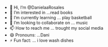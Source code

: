 - 👋 Hi, I’m @DanielaaRosales
- 👀 I’m interested in ...read books
- 🌱 I’m currently learning ... play basketball
- 💞️ I’m looking to collaborate on ... music
- 📫 How to reach me ... trought my social media
- 😄 Pronouns: ...Dani
- ⚡ Fun fact: ... i love wash dishes

<!---
DanielaaRosales/DanielaaRosales is a ✨ special ✨ repository because its `README.md` (this file) appears on your GitHub profile.
You can click the Preview link to take a look at your changes.
--->

